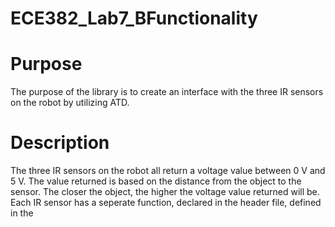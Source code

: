 ECE382_Lab7_BFunctionality
==========================

# Purpose

The purpose of the library is to create an interface with the three IR sensors on the robot by utilizing ATD.

# Description

The three IR sensors on the robot all return a voltage value between 0 V and 5 V. The value returned is based on the distance from the object to the sensor. The closer the object, the higher the voltage value returned will be. Each IR sensor has a seperate function, declared in the header file, defined in the 
